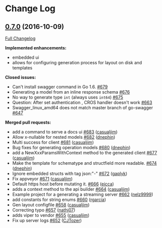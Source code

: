 # Change Log

## [0.7.0](https://github.com/Djarvur/go-swagger/tree/0.7.0) (2016-10-09)
[Full Changelog](https://github.com/Djarvur/go-swagger/compare/0.6.0...0.7.0)

**Implemented enhancements:**

- embedded ui
- allows for configuring generation process for layout on disk and templates

**Closed issues:**

- Can't install swagger command in Go 1.6. [\#679](https://github.com/Djarvur/go-swagger/issues/679)
- Generating a model from an inline response schema [\#676](https://github.com/Djarvur/go-swagger/issues/676)
- No way to generate type `int` \(always uses `int64`\) [\#675](https://github.com/Djarvur/go-swagger/issues/675)
- Question: After set authentication , CROS handler doesn't work [\#663](https://github.com/Djarvur/go-swagger/issues/663)
- Swagger\_linux\_amd64 does not match master branch of go-swagger [\#647](https://github.com/Djarvur/go-swagger/issues/647)

**Merged pull requests:**

- add a command to serve a docs ui [\#683](https://github.com/Djarvur/go-swagger/pull/683) ([casualjim](https://github.com/casualjim))
- Allow x-nullable for nested models [\#682](https://github.com/Djarvur/go-swagger/pull/682) ([dnephin](https://github.com/dnephin))
- Multi success for client [\#681](https://github.com/Djarvur/go-swagger/pull/681) ([casualjim](https://github.com/casualjim))
- Bug fixes for generating operation models [\#680](https://github.com/Djarvur/go-swagger/pull/680) ([dnephin](https://github.com/dnephin))
- add a NewXxxParamsWithContext method to the generated client [\#677](https://github.com/Djarvur/go-swagger/pull/677) ([casualjim](https://github.com/casualjim))
- Make the template for schematype and structfield  more readable. [\#674](https://github.com/Djarvur/go-swagger/pull/674) ([dnephin](https://github.com/dnephin))
- Ignore embedded structs with tag json:"-" [\#672](https://github.com/Djarvur/go-swagger/pull/672) ([gaplyk](https://github.com/gaplyk))
- Fix appveyor [\#671](https://github.com/Djarvur/go-swagger/pull/671) ([casualjim](https://github.com/casualjim))
- Default https host before mutating it. [\#666](https://github.com/Djarvur/go-swagger/pull/666) ([eicca](https://github.com/eicca))
- adds a context method to the api builder [\#664](https://github.com/Djarvur/go-swagger/pull/664) ([casualjim](https://github.com/casualjim))
- Example project for a generating a streaming server [\#662](https://github.com/Djarvur/go-swagger/pull/662) ([nelz9999](https://github.com/nelz9999))
- add constants for string enums [\#660](https://github.com/Djarvur/go-swagger/pull/660) ([rgarcia](https://github.com/rgarcia))
- Gen layout configfile [\#658](https://github.com/Djarvur/go-swagger/pull/658) ([casualjim](https://github.com/casualjim))
- Correcting typo [\#657](https://github.com/Djarvur/go-swagger/pull/657) ([nathj07](https://github.com/nathj07))
- adds viper to vendor [\#655](https://github.com/Djarvur/go-swagger/pull/655) ([casualjim](https://github.com/casualjim))
- Fix up server logs [\#652](https://github.com/Djarvur/go-swagger/pull/652) ([CJTozer](https://github.com/CJTozer))

